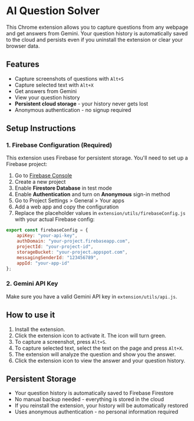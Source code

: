 # AI Question Solver

This Chrome extension allows you to capture questions from any webpage and get answers from Gemini. Your question history is automatically saved to the cloud and persists even if you uninstall the extension or clear your browser data.

## Features

- Capture screenshots of questions with `Alt+S`
- Capture selected text with `Alt+X`
- Get answers from Gemini
- View your question history
- **Persistent cloud storage** - your history never gets lost
- Anonymous authentication - no signup required

## Setup Instructions

### 1. Firebase Configuration (Required)

This extension uses Firebase for persistent storage. You'll need to set up a Firebase project:

1. Go to [Firebase Console](https://console.firebase.google.com/)
2. Create a new project
3. Enable **Firestore Database** in test mode
4. Enable **Authentication** and turn on **Anonymous** sign-in method
5. Go to Project Settings > General > Your apps
6. Add a web app and copy the configuration
7. Replace the placeholder values in `extension/utils/firebaseConfig.js` with your actual Firebase config:

```javascript
export const firebaseConfig = {
    apiKey: "your-api-key",
    authDomain: "your-project.firebaseapp.com",
    projectId: "your-project-id",
    storageBucket: "your-project.appspot.com",
    messagingSenderId: "123456789",
    appId: "your-app-id"
};
```

### 2. Gemini API Key

Make sure you have a valid Gemini API key in `extension/utils/api.js`.

## How to use it

1. Install the extension.
2. Click the extension icon to activate it. The icon will turn green.
3. To capture a screenshot, press `Alt+S`.
4. To capture selected text, select the text on the page and press `Alt+X`.
5. The extension will analyze the question and show you the answer.
6. Click the extension icon to view the answer and your question history.

## Persistent Storage

- Your question history is automatically saved to Firebase Firestore
- No manual backup needed - everything is stored in the cloud
- If you reinstall the extension, your history will be automatically restored
- Uses anonymous authentication - no personal information required
